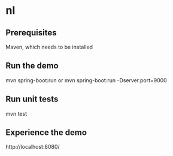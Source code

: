 # nl

## Prerequisites
Maven, which needs to be installed

## Run the demo
mvn spring-boot:run
or
mvn spring-boot:run -Dserver.port=9000

## Run unit tests
mvn test

## Experience the demo
http://localhost:8080/
